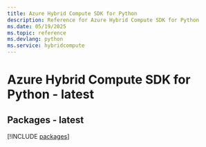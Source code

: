 ```yaml
---
title: Azure Hybrid Compute SDK for Python
description: Reference for Azure Hybrid Compute SDK for Python
ms.date: 05/19/2025
ms.topic: reference
ms.devlang: python
ms.service: hybridcompute
---
```

# Azure Hybrid Compute SDK for Python - latest
## Packages - latest
[!INCLUDE [packages](hybrid-compute-index.md)]